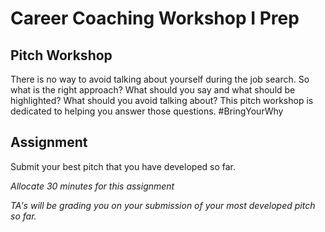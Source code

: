 # Career Coaching Workshop I Prep

## Pitch Workshop

There is no way to avoid talking about yourself during the job search. So what is the right approach? What should you say and what should be highlighted? What should you avoid talking about? This pitch workshop is dedicated to helping you answer those questions. #BringYourWhy 

## Assignment

Submit your best pitch that you have developed so far. 

_Allocate 30 minutes for this assignment_

_TA's will be grading you on your submission of your most developed pitch so far._
